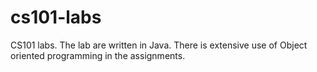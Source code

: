 # cs101-labs
 
CS101 labs.
The lab are written in Java. There is extensive use of Object oriented programming in the assignments. 


